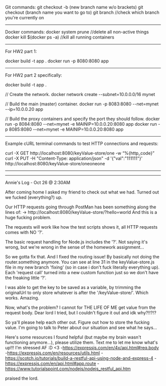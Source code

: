 Git commands:
git checkout -b (new branch name w/o brackets)
git checkout (branch name you want to go to)
git branch //check which branch you're currently on

------------------------------------------------------------------------------
Docker commands:
docker system prune //delete all non-active things
docker kill $(docker ps -a) //kill all running containers

------------------------------------------------------------------------------
For HW2 part 1:

docker build -t app .
docker run -p 8080:8080 app

------------------------------------------------------------------------------
For HW2 part 2 specifically:

docker build -t app .

// Create the network.
docker network create --subnet=10.0.0.0/16 mynet

// Build the main (master) container.
docker run -p 8083:8080 --net=mynet --ip=10.0.0.20 app

// Build the proxy containers and specify the port they should follow.
docker run -p 8084:8080 --net=mynet -e MAINIP=10.0.0.20:8080 app
docker run -p 8085:8080 --net=mynet -e MAINIP=10.0.0.20:8080 app

------------------------------------------------------------------------------
Example cURL terminal commands to test HTTP connections and requests:

curl -X GET http://localhost:8080/keyValue-store/one -w “%{http_code}”
curl -X PUT -H "Content-Type: application/json" -d '{"val":"111111"}' http://localhost:8080/keyValue-store/oneoneone

------------------------------------------------------------------------------
------------------------------------------------------------------------------
Annie's Log - Oct 26 @ 2:30AM

After coming home I asked my friend to check out what we had.
Turned out we fucked (everything?) up.

Our HTTP requests going through PostMan has been something along the lines of:
    -> http://localhost:8080/keyValue-store/?hello=world
And this is a huge fucking problem.

The requests will work like how the test scripts shows it, all HTTP requests
comes with NO '?'.

The basic request handling for Node.js includes the '?'. Not saying it's wrong,
but we're wrong in the sense of the homework assignment...

So we gotta fix that. And I fixed the routing issue!
By basically not doing the router.something anymore. You can see at line 31 in
the keyValue-store.js file in my new branch 'fixing' (so in case i don't fuck
literally everything up).
Each 'request call' turned into a new custom function just so we don't have
the freaking little '?'.


I was able to get the key to be saved as a variable, by trimming the originalUrl
to only store whatever is after the '/keyValue-store/'. Which works. Amazing.

Now, what's the problem?
I cannot for THE LIFE OF ME get value from the request body.
Dear lord I tried, but I couldn't figure it out and idk why?!!?!?

So ya'll please help each other out. Figure out how to store the fucking value.
I'm going to talk to Peter about our situation and see what he says...

Here's some resources I found helpful (but maybe my brain wasn't functioning anymore...),
please utilize them. Text me to let me know what's up!!! I'm stressed AF :D <3
-https://expressjs.com/en/4x/api.html#req.body
-https://expressjs.com/en/resources/utils.html
-https://scotch.io/tutorials/build-a-restful-api-using-node-and-express-4
-https://expressjs.com/en/api.html#app.route
-https://www.tutorialspoint.com/nodejs/nodejs_restful_api.htm


praised the lord.
